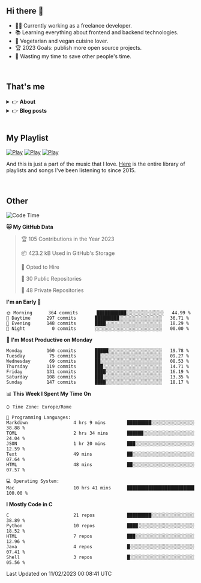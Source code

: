<h2>Hi there 👋</h2>

- 👨‍💻 Currently working as a freelance developer.
- :books: Learning everything about frontend and backend technologies.
- 🌱 Vegetarian and vegan cuisine lover.
- :trophy: 2023 Goals: publish more open source projects.
- :dart: Wasting my time to save other people's time.

<br>

## That's me
<!-- markdownlint-disable MD033 -->
<details>
    <summary>&#128073 <b>About</b></summary><br/>

<!-- BLOG-POST-LIST:START -->
- 👀 [About me](https://simonemargio.im/about/)
- 🧑‍💻 [Resume](https://simonemargio.im/resume/)
- 🤝 [Polywork](https://www.polywork.com/simonemargio)
<!-- BLOG-POST-LIST:END -->
</details>

<details>
    <summary>&#128073 <b>Blog posts</b></summary><br/>

<!-- BLOG-POST-LIST:START -->
- [LastPass](https://simonemargio.im/blog/lastpass/)
- [Apple Music](https://simonemargio.im/blog/applemusic/)
- [iCloud Keychain](https://simonemargio.im/blog/icloudkeychain/)
- [Digital legacy](https://simonemargio.im/blog/digitallegacy/)
- [Usability](https://simonemargio.im/blog/usability/)
- [Bitwarden](https://simonemargio.im/blog/bitwarden/)
- [About EXIF metadata](https://simonemargio.im/blog/aboutexifmetadata/)
- [Stop using whatsapp](https://simonemargio.im/blog/stopusingwhatsapp/)
- [Password Managers](https://simonemargio.im/blog/managepasswords/)
- [More](https://simonemargio.im/blog/page/2/)
<!-- BLOG-POST-LIST:END -->
</details>

<br>

## My Playlist
[![Play](https://user-images.githubusercontent.com/22590804/173320312-c6ff4952-2d80-4da0-bc86-1a49d009b4a7.jpg)](https://music.apple.com/it/playlist/juice/pl.u-mJy83A8tGBvZWA)
[![Play](https://user-images.githubusercontent.com/22590804/173320788-49695c90-a4c3-48b3-8ac5-f6f4b944955f.jpg)](https://music.apple.com/it/playlist/gym/pl.u-38oWWgbT3gryK0)
[![Play](https://user-images.githubusercontent.com/22590804/173321081-fd673357-e189-4e1d-bf6a-fc8048872de2.jpg)](https://music.apple.com/it/playlist/relax/pl.u-9N9LLp3u27KNLk)

And this is just a part of the music that I love. [Here](https://simonemargiomusic.netlify.app) is the entire library of playlists and songs I've been listening to since 2015.

<br>

## Other

<!--START_SECTION:waka-->
![Code Time](http://img.shields.io/badge/Code%20Time-373%20hrs%2034%20mins-blue)

**🐱 My GitHub Data** 

> 🏆 105 Contributions in the Year 2023
 > 
> 📦 423.2 kB Used in GitHub's Storage 
 > 
> 💼 Opted to Hire
 > 
> 📜 30 Public Repositories 
 > 
> 🔑 48 Private Repositories  
 > 
**I'm an Early 🐤** 

```text
🌞 Morning      364 commits       ███████████░░░░░░░░░░░░░░   44.99 % 
🌆 Daytime      297 commits       █████████░░░░░░░░░░░░░░░░   36.71 % 
🌃 Evening      148 commits       ████░░░░░░░░░░░░░░░░░░░░░   18.29 % 
🌙 Night          0 commits       ░░░░░░░░░░░░░░░░░░░░░░░░░   00.00 % 

```
📅 **I'm Most Productive on Monday** 

```text
Monday         160 commits       █████░░░░░░░░░░░░░░░░░░░░   19.78 % 
Tuesday         75 commits       ██░░░░░░░░░░░░░░░░░░░░░░░   09.27 % 
Wednesday       69 commits       ██░░░░░░░░░░░░░░░░░░░░░░░   08.53 % 
Thursday       119 commits       ███░░░░░░░░░░░░░░░░░░░░░░   14.71 % 
Friday         131 commits       ████░░░░░░░░░░░░░░░░░░░░░   16.19 % 
Saturday       108 commits       ███░░░░░░░░░░░░░░░░░░░░░░   13.35 % 
Sunday         147 commits       ████░░░░░░░░░░░░░░░░░░░░░   18.17 % 

```


📊 **This Week I Spent My Time On** 

```text
⌚︎ Time Zone: Europe/Rome

💬 Programming Languages: 
Markdown                 4 hrs 9 mins        █████████░░░░░░░░░░░░░░░░   38.88 % 
TOML                     2 hrs 34 mins       ██████░░░░░░░░░░░░░░░░░░░   24.04 % 
JSON                     1 hr 20 mins        ███░░░░░░░░░░░░░░░░░░░░░░   12.59 % 
Text                     49 mins             ██░░░░░░░░░░░░░░░░░░░░░░░   07.64 % 
HTML                     48 mins             ██░░░░░░░░░░░░░░░░░░░░░░░   07.57 % 

💻 Operating System: 
Mac                      10 hrs 41 mins      █████████████████████████   100.00 % 

```

**I Mostly Code in C** 

```text
C                        21 repos            █████████░░░░░░░░░░░░░░░░   38.89 % 
Python                   10 repos            ████░░░░░░░░░░░░░░░░░░░░░   18.52 % 
HTML                     7 repos             ███░░░░░░░░░░░░░░░░░░░░░░   12.96 % 
Java                     4 repos             █░░░░░░░░░░░░░░░░░░░░░░░░   07.41 % 
Shell                    3 repos             █░░░░░░░░░░░░░░░░░░░░░░░░   05.56 % 

```



 Last Updated on 11/02/2023 00:08:41 UTC
<!--END_SECTION:waka-->




